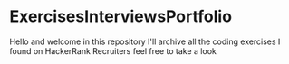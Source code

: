 # ExercisesInterviewsPortfolio
Hello and welcome in this repository I'll archive all the coding exercises I found on HackerRank
Recruiters feel free to take a look


